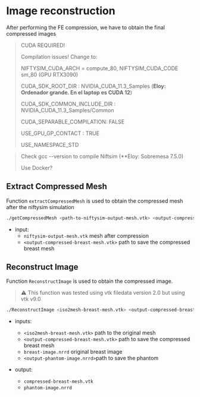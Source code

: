 # Image reconstruction

After performing the FE compression, we have to obtain the final compressed images

> CUDA REQUIRED!
> 
> Compilation issues! Change to:
> 
> NIFTYSIM_CUDA_ARCH = compute_80, NIFTYSIM_CUDA_CODE sm_80 (GPU RTX3090)
> 
> CUDA_SDK_ROOT_DIR : NVIDIA_CUDA_11.3_Samples (**Eloy: Ordenador grande. En el laptop es CUDA 12**)
> 
> CUDA_SDK_COMMON_INCLUDE_DIR : NVIDIA_CUDA_11.3_Samples/Common
> 
> CUDA_SEPARABLE_COMPILATION: FALSE
> 
> USE_GPU_GP_CONTACT : TRUE
> 
> USE_NAMESPACE_STD

> Check gcc --version to compile Niftsim (**Eloy: Sobremesa 7.5.0)
> 
> Use Docker?

## Extract Compressed Mesh

Function `extractCompressedMesh` is used to obtain the compressed mesh after the niftysim simulation

```bash
./getCompressedMesh <path-to-niftysim-output-mesh.vtk> <output-compressed-breast-mesh.vtk> 
```
- input:
  - `niftysim-output-mesh.vtk` mesh after compression
  - `<output-compressed-breast-mesh.vtk>` path to save the compressed breast mesh

## Reconstruct Image

Function `ReconstructImage` is used to obtain the compressed image.

> :warning: This function was tested using vtk filedata version 2.0 but using vtk v9.0

```bash
./ReconstructImage <iso2mesh-breast-mesh.vtk> <output-compressed-breast-mesh.vtk> <path-to-breast-image.nrrd>  <output-phantom-image.nrrd> 
```

- inputs: 
  - `<iso2mesh-breast-mesh.vtk>` path to the original mesh
  - `<output-compressed-breast-mesh.vtk>` path to save the compressed breast mesh
  - `breast-image.nrrd` original breast image
  - `<output-phantom-image.nrrd>`path to save the phantom

- output:
  - `compressed-breast-mesh.vtk`
  - `phantom-image.nrrd`